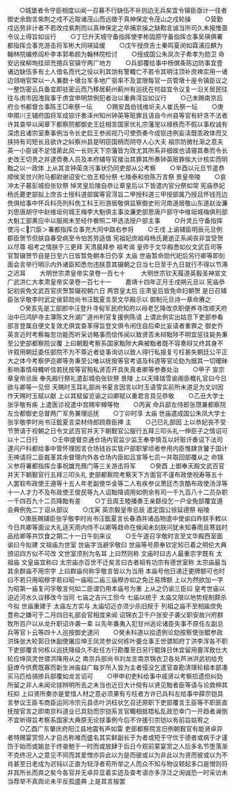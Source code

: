 <!-- { "loadSidebar": true } -->
　　○城堡者令守臣相度以闻一召募不行缺伍不补则边无兵矣宜令镇臣亟计一往者御史余鍧言紫荆之戍不近取诸茂山而远徵于真神保定令茂山之戍轮操
　　○营勤戍远劳非计者不若改戍紫荆而以真神保定之卒捕京操之缺鞫言诚当所司久未报惟亟令议上得旨如议行
　　○丁巳升天城守备指挥使李彬固原守备指挥佥事吴瑛俱署都指挥佥事充游击将军彬大同瑛延缓
　　○戊午授庶吉士秦鸣夏闵如霖浦应麒为翰林院编修阎朴李本郭希颜为翰林院检讨
　　○授成国公朱凤次子希孝为勋卫  命安远侯柳珣挂邱充摠兵官镇守两广地方
　　○兵部覆给事中杨僎条陈边防事宜壹诸边缺伍多有土人借名而代之役以利其饷有警輙亡不若令其明注顶补庶禆实用一诸边领哨官常以一人兼数十墩台军多地广驱率不及宜限每官一员管墩十座令镇臣议之一整饬密云兵备宜即驻密云而乃移居蓟州蓟州有巡抚在何益宜令议复一沿关居民往往与虏市因洩我事于虏宜申明禁例犯者治以重典淂旨如议行
　　○己未赐南京后府佥书都督佥事陈王□审祭一坛
　　○赐安昌伯钱维圻夫人崔氏祭一坛
　　○庚申隰川王辅府国将军成钡讦奏泽州知州钟英等赃罪且请自今州县等官有奸贪不法者许其查举以闻章下都察院都御史王廷相言国家优礼宗藩宠以禄秩而不假以事权诚有深虑且诸宗室奏事例当令长史启王参阅视乃可使赍奏今成钡违例妄渎既乖政体而又挟持有司短长且欲许之紏察州县是明窃国柄而阴夺人心大夫  祖宗防微杜渐之意夫英一小臣诚不足惜苐此风一长则天下宗藩皆为效尤其所系非细故也请寝其奏而令长史改王切责之并逮赍奏人员及本府辅导官接治其罪其所奏钟英赃罪俟大计核实而明黜之以一政体  上从其言钟英贪污事状仍同吏部从公考察
　　○辛酉以元旦节遣恭顺侯吴世兴附马都尉谢诏安仁伯王桓分祭  七陵泰和伯陈万言祭  景皇帝陵
　　○哀冲太子墓彭城伯张钦祭  悼灵皇后陵自恭让章皇后以下皆遣内官分祭如常  宪庙恭妃杨氏薨吏部拟上庶吉士授科道部属等官淂旨二甲授科道三甲授部属乃授吕怀钱亮边侁俱给事中怀兵科亮刑科侁工科王珩游居敬俱监察御史珩河南道居敬山东道赵汝濂刘思唐胡守中赵维垣何城王梅李大魁俱主事汝濂吏部思唐户部守中维垣城梅俱刑部大魁工部黄应中以服阕未至经作餋照二甲选法授户部主事
　　○升灵丘守备指挥使冯＜穴臣＞署都指挥佥事充大同中路右参将
　　○壬戌  上谕辅臣明辰元旦例郡臣贺节但朕自春受病至令怕苦劳适值  宪祖妃庶祖母杨氏薨逝正系闻丧非宜受贺以尽尊  祖考之情朕于三更拜  天清晨拜参  祖考谒  皇师于文华殿悉如仪文武百司等官暂辍贺节自是日至六日皆暂免朝本日仍享  太庙  世庙暂命勋代祀后另行卿等即刻面会言举行明示内外诸臣知悉勿违朕意其辍朝之日当七日至于九日就行不得以节滞之迟耳
　　大明世宗肃皇帝实录卷一百七十
　　
大明世宗钦天履道英毅圣神宣文广武洪仁大孝肃皇帝实录卷一百七十一
　　嘉靖十四年正月壬戌朔元旦以  宪庙恭妃初丧免文武百官庆贺暂辍视朝六日  两宫皇太后  庄肃皇后皆免命妇朝贺  是日召辅臣张孚敬李时武定侯郭勋尚书汪鋐夏言至文华殿示以  御制元旦诗一章命赓之
　　○癸亥先是工部郎中汪登升寻甸军民府知府以母老乞降改京职便养寻改顺天府治中已鸿胪寺主簿陈文升湖广道州判官复援例陈请  上谓此例实出姑息下吏部参看部言登属自便文复效尤俱宜查革得旨登文俱令闲住自后牵比妄请者重罪之  御史乔英言近时考察每忽功能而听采访略事而信传闻以致贤否未辩黜陟不明宜惩往毙务秉至公吏部都察院议覆  上曰朝觐考察系国家黜陟大典被黜者既不容奏辩又终其身不许叙用朝廷委任部院不为不尊近者徒事询访以致人得行私报复亏枉甚失朝廷公平正大之体今考察伊迩卿等务秉至公唯以抚按等官考语及科道等官论劾为据其一切暧昧影响事情毋輙听信若抚按等官狥私贤否开具失真者卿等参奏处治
　　○甲子  宣宗章皇帝忌辰  奉先殿行祭礼遣彭城伯张钦祭  景陵  上以天降瑞雪谕阁臣概礼官曰今日欲与卿等一见但  天赐时玉耳礼部尚书夏言因言以时玉语雪实前所未道足为文训因作天赐时玉赋以献  上以其赋留览谕之曰卿赋以重君言具见恭敬
　　○乙丑大学士张孚敬有疾  上遣医诊视遣中宫赐牢樽等物
　　○丙寅  命兵部左侍郎张瓒兼都察院左佥都御史总督两广军务兼理巡抚
　　○丁卯时享  太庙  世庙遣成国公朱凤大学士张孚敬李时尚书汪鋐夏言梁材侍郎顾鼎臣捧  主
　　○己巳礼部因  上以恭妃丧不受节贺请于视朝之日令文武百官并天下朝觐官公服行五拜三叩头礼一伸臣子之情诏可以十二日行
　　○壬申提督京通仓场内官监少监王奉李慎互以奸赃讦奏诏下法司逮问户科都给事中管怀理因言仓场钱谷实皆户部职掌顷者参用内臣惟肆贪饕于国计无禆请将二臣裁革其余督理内外各仓场内臣如吕宣等七员一并取回部覆从之  命锦义参将署都指挥佥事祝雄充鴈门等三关游击将军
　　○癸酉  上御奉天殿文武百官并天下朝觐官行五拜三叩头礼  吏部都察院考察天下方面官不谨布政使祝寿等五十人罢软布政使王遵等十五人年老副使华金等二人有疾参议萧廷杰贪酷布政使汤淳等十一人才力不及布政使王俊民等九人诏黜降调用如例余有司一千九百八十二员杂职一千四百九十二员降黜有差
　　○丁丑周王睦播奏王亲繇役乞一户全免部覆宜遵会典例免二丁诏从部议
　　○戊寅  英宗毅皇帝忌辰  遣定国公徐延德祭  裕陵
　　○庚辰赐辅臣张孚敬李时尚书汪鋐夏言长春酒并诸品物遣中使谕曰昨朕手敕以今日共卿等面议大礼适天雨内侍不以卿等趋命在候闻未刻朕问犹未知春雨且寒兹时品给卿等共饮食之期二十一日午刻来议
　　○壬午遂召孚敬时言至文华殿西室面谕曰今拟建  文祖庙为世室  世庙字当避孚敬曰  世庙等号原奉钦定矧已着之明伦大典颁诏四方似不可改  文世室须别为名耳  上曰然则称  文庙时曰古人最重宗字既有  太祖庙  文皇庙宜称曰  太宗庙亦百世不迁矣言曰古者祖有功宗有德世室称  太宗庙最当其余群庙不用宗字  上曰群庙何称孚敬言皆以为当用  本庙号他日递迁更牌额可也时曰不若只用昭穆字若曰昭一庙昭二庙三庙穆亦如之免迁易牌额  上以为然欲加一字为昭第一庙复问孚敬言何如二臣谓仍用本庙号为重  上从之仍谕三臣曰  皇考世庙以迫近河水久议移改今当同  七庙之吉兴工但今  七庙以统于  太庙又限以地势规制颇杀今拟  世庙重建于  太庙左方实与  太庙切近亦须少杀旧规于  列祖之庙不至相踰庶免豊祢之嫌可于二月四日礼部会官相度来闻  诏锦衣卫千户张安子袭父职安故兴府群牧所百户以从龙升职诏许袭一辈  以先年番夷入犯甘州追论诸臣失事不原任左副总兵等官卜云等四十人巡按御史逮问
　　○癸未科道以拾遗例论劾按察使张鲲参政洪珠张大轮郭日休副使屠应坤王凤灵参议何栋叶亹佥事王世骠知府丁洪李浑各不职下吏部覆言何栋以巡抚降级久不赴任方行勘覆至日另行鲲珠日休宜留用亹浑致仕大轮应坤凤灵世骠洪降用从之  南京兵部尚书刘龙言南京锦衣卫各处芦洲洪武初给充庭燎今供费既寡而新生洲亩益广每岁所入皆为主者侵没乞遣官查勘清理轮柤本部凑买马匹给骑掺兵部覆如龙言诏可
　　○甲申初吏科给事中戚贤以考察拾遗但纠劾所留之非人未闻论捄辨明所去之未当也近日大计傥有以贤见黜者臣等请与论救伸其枉抑  上曰贤所奏亦是爱惜人材之意必须果有亏枉者方许已兵科左给事中薛宗铠具言参议王臣韦商臣运同冷宗元县丞叶洪枉状乞召还原职下吏部覆言王臣等不职匪直抚按官言之即南京科道业已具劾而宗铠系言官輙相抵牾私乱政恐幸门一开趋者澜倒不宜听得旨考察系国家大典原无论捄事例今后不许援引宗铠以有前旨姑宥之
　　○乙酉广东肇庆府阳江县地震有声如雷  吏部都察院言旧例朝觐官有能贤卓异者特赐宴赏但人才自古称难而盛名其实鲜副长于为者或短于守优于德者或病于才谨饬于始而或媮怠于终奋勉于一时而或放肆于后日今观前蒙宴赏之人后多名节堕落渐不克终况人之意见不同而其爱憎亦异此以为是而彼或以为非此以为贤而彼或以为不肖甚至日老成为迟钝以正直为轻浮者苟所举之人而众不知与物议顿起多口是憎则将并其所长而弃之矣今各官并无卓异显着实迹及查考语亦多浮泛之询诚恐一时采访未当荐举不真舆论未平反孤盛典  上是其言报罢
